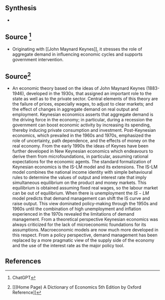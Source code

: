 ## Synthesis
- 
## Source [^1]
- Originating with [[John Maynard Keynes]], it stresses the role of aggregate demand in influencing economic cycles and supports government intervention.
## Source[^2]
- An economic theory based on the ideas of John Maynard Keynes (1883-1946), developed in the 1930s, that assigned an important role to the state as well as to the private sector. Central elements of this theory are the failure of prices, especially wages, to adjust to clear markets; and the effect of changes in aggregate demand on real output and employment. Keynesian economics asserts that aggregate demand is the driving force in the economy; in particular, during a recession the government can boost economic activity by increasing its spending, thereby inducing private consumption and investment. Post-Keynesian economics, which prevailed in the 1960s and 1970s, emphasized the role of uncertainty, path dependence, and the effects of money on the real economy. From the early 1990s the ideas of Keynes have been further developed in New Keynesian economics which endeavours to derive them from microfoundations, in particular, assuming rational expectations for the economic agents. The standard formalization of Keynesian economics is the IS-LM model and its extensions. The IS-LM model combines the national income identity with simple behavioural rules to determine the values of output and interest rate that imply simultaneous equilibrium on the product and money markets. This equilibrium is obtained assuming fixed real wages, so the labour market can be out of equilibrium. When there is unemployment the $I S-L M$ model predicts that demand management can shift the IS curve and raise output. This view dominated policy-making through the 1950s and 1960s until the combination of high unemployment and inflation experienced in the 1970s revealed the limitations of demand management. From a theoretical perspective Keynesian economics was always criticized for the lack of microeconomic foundations for its assumptions. Macroeconomic models are now much more developed in this respect. From a policy perspective, demand management has been replaced by a more pragmatic view of the supply side of the economy and the use of the interest rate as the major policy tool.
## References

[^1]: ChatGPT
[^2]: [[(Home Page) A Dictionary of Economics 5th Edition by Oxford Reference]]